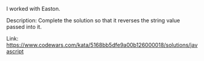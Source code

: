 I worked with Easton.

Description:
Complete the solution so that it reverses the string value passed into it.

Link:
https://www.codewars.com/kata/5168bb5dfe9a00b126000018/solutions/javascript